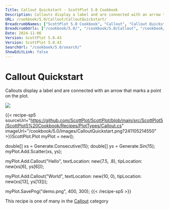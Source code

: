 ```yaml
---
Title: Callout Quickstart - ScottPlot 5.0 Cookbook
Description: Callouts display a label and are connected with an arrow that marks a point on the plot.
URL: /cookbook/5.0/Callout/CalloutQuickstart/
BreadcrumbNames: ["ScottPlot 5.0 Cookbook", "Callout", "Callout Quickstart"]
BreadcrumbUrls: ["/cookbook/5.0/", "/cookbook/5.0/Callout", "/cookbook/5.0/Callout/CalloutQuickstart"]
Date: 2024-11-06
Version: ScottPlot 5.0.43
Version: ScottPlot 5.0.43
SearchUrl: "/cookbook/5.0/search/"
ShowEditLink: false
---
```



<div class='d-flex align-items-center mt-5'>
<h1 class='me-2 text-dark my-0 border-0'>Callout Quickstart</h1>
</div>

Callouts display a label and are connected with an arrow that marks a point on the plot.

[![](/cookbook/5.0/images/CalloutQuickstart.png?241105214550)](/cookbook/5.0/images/CalloutQuickstart.png?241105214550)

{{< recipe-sp5 sourceUrl="https://github.com/ScottPlot/ScottPlot/blob/main/src/ScottPlot5/ScottPlot5%20Cookbook/Recipes/PlotTypes/Callout.cs" imageUrl="/cookbook/5.0/images/CalloutQuickstart.png?241105214550" >}}ScottPlot.Plot myPlot = new();

double[] xs = Generate.Consecutive(15);
double[] ys = Generate.Sin(15);
myPlot.Add.Scatter(xs, ys);

myPlot.Add.Callout("Hello",
    textLocation: new(7.5, .8),
    tipLocation: new(xs[6], ys[6]));

myPlot.Add.Callout("World",
    textLocation: new(10, 0),
    tipLocation: new(xs[13], ys[13]));

myPlot.SavePng("demo.png", 400, 300);
{{< /recipe-sp5 >}}

<div class='my-5 text-center'>This recipe is one of many in the <a href='/cookbook/5.0/Callout'>Callout</a> category</div>


